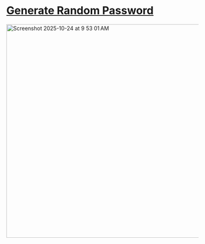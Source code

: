 # [Generate Random Password](https://generate-random-password-in-react-j.vercel.app/)

<img width="578" height="560" alt="Screenshot 2025-10-24 at 9 53 01 AM" src="https://github.com/user-attachments/assets/091dfb9c-366b-4480-ad97-bc22aeba965d" />
